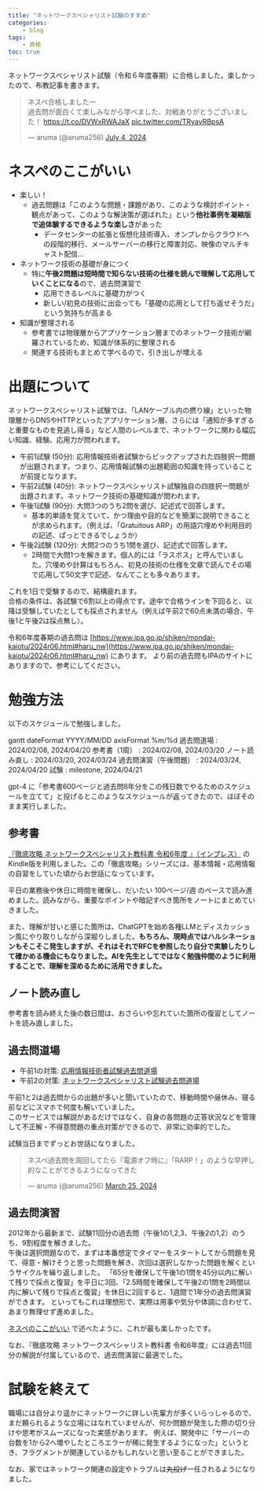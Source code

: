 ```yaml
---
title: "ネットワークスペシャリスト試験のすすめ"
categories:
    - blog
tags:
    - 資格
toc: true
---
```


ネットワークスペシャリスト試験（令和６年度春期）に合格しました。楽しかったので、布教記事を書きます。

<blockquote class="twitter-tweet"><p lang="ja" dir="ltr">ネスペ合格しましたー<br>過去問が面白くて楽しみながら学べました、対戦ありがとうございました！ <a href="https://t.co/DVWxRWAJaX">https://t.co/DVWxRWAJaX</a> <a href="https://t.co/TRyavRBpsA">pic.twitter.com/TRyavRBpsA</a></p>&mdash; aruma (@aruma256) <a href="https://twitter.com/aruma256/status/1808719064891879852?ref_src=twsrc%5Etfw">July 4, 2024</a></blockquote> <script async src="https://platform.twitter.com/widgets.js" charset="utf-8"></script>

<script async src="https://cdn.jsdelivr.net/npm/mermaid@10/dist/mermaid.min.js"></script>

# ネスペのここがいい

* 楽しい！
    * 過去問題は「このような問題・課題があり、このような検討ポイント・観点があって、このような解決策が選ばれた」という**他社事例を凝縮版で追体験するできるような楽しさ**があった
        * データセンターの拡張と仮想化技術導入、オンプレからクラウドへの段階的移行、メールサーバーの移行と障害対応、映像のマルチキャスト配信...
* ネットワーク技術の基礎が身につく
    * 特に**午後2問題は短時間で知らない技術の仕様を読んで理解して応用していくことになる**ので、過去問演習で
        * 応用できるレベルに基礎力がつく
        * 新しい/初見の技術に出会っても「基礎の応用として打ち返せそうだ」という気持ちが高まる
* 知識が整理される
    * 参考書では物理層からアプリケーション層までのネットワーク技術が網羅されているため、知識が体系的に整理される
    * 関連する技術もまとめて学べるので、引き出しが増える

# 出題について

ネットワークスペシャリスト試験では、「LANケーブル内の撚り線」といった物理層からDNSやHTTPといったアプリケーション層、さらには「通知が多すぎると重要なものを見逃し得る」など人間のレベルまで、ネットワークに関わる幅広い知識、経験、応用力が問われます。

* 午前1試験 (50分): 応用情報技術者試験からピックアップされた四肢択一問題が出題されます。つまり、応用情報試験の出題範囲の知識を持っていることが前提となります。
* 午前2試験 (40分): ネットワークスペシャリスト試験独自の四肢択一問題が出題されます。ネットワーク技術の基礎知識が問われます。
* 午後1試験 (90分): 大問3つのうち2問を選び、記述式で回答します。
    * 基本的単語を覚えていて、かつ理由や目的などを簡潔に説明できることが求められます。（例えば、「Gratuitous ARP」の用語穴埋めや利用目的の記述、ぱっとできるでしょうか）
* 午後2試験 (120分): 大問2つのうち1問を選び、記述式で回答します。
    * 2時間で大問1つを解きます。個人的には「ラスボス」と呼んでいました。穴埋めや計算はもちろん、初見の技術の仕様を文章で読んでその場で応用して50文字で記述、なんてことも多々あります。

これを1日で受験するので、結構疲れます。  
合格の条件は、各試験で6割以上の得点です。途中で合格ラインを下回ると、以降は受験していたとしても採点されません（例えば午前2で60点未満の場合、午後1と午後2は採点無し）。

令和6年度春期の過去問は [https://www.ipa.go.jp/shiken/mondai-kaiotu/2024r06.html#haru_nw](https://www.ipa.go.jp/shiken/mondai-kaiotu/2024r06.html#haru_nw) にあります。
より前の過去問もIPAのサイトにありますので、参考にしてください。

# 勉強方法

以下のスケジュールで勉強しました。

<div class="mermaid">
gantt
    dateFormat YYYY/MM/DD
    axisFormat %m/%d
    過去問道場 : 2024/02/08, 2024/04/20
    参考書（1周） : 2024/02/08, 2024/03/20
    ノート読み直し : 2024/03/20, 2024/03/24
    過去問演習（午後問題） : 2024/03/24, 2024/04/20
    試験 : milestone, 2024/04/21
</div>

gpt-4 に「参考書600ページと過去問8年分をこの残日数でやるためのスケジュールを立てて」と投げるとこのようなスケジュールが返ってきたので、ほぼそのまま実行しました。

## 参考書

[『徹底攻略 ネットワークスペシャリスト教科書 令和6年度 』（インプレス）](https://book.impress.co.jp/books/1123101042) のKindle版を利用しました。この「徹底攻略」シリーズには、基本情報・応用情報の自習をしていた頃からお世話になっています。

平日の業務後や休日に時間を確保し、だいたい 100ページ/週 のペースで読み進めました。読みながら、重要なポイントや暗記すべき箇所をノートにまとめていきました。

また、理解が甘いと感じた箇所は、ChatGPTを始め各種LLMとディスカッション風にやり取りしながら深堀りしました。**もちろん、現時点ではハルシネーションもそこそこ発生しますが、それはそれでRFCを参照したり自分で実験したりして確かめる機会にもなりました。AIを先生としてではなく勉強仲間のように利用することで、理解を深めるために活用できました。**

## ノート読み直し

参考書を読み終えた後の数日間は、おさらいや忘れていた箇所の復習としてノートを読み直しました。

## 過去問道場

* 午前1の対策: [応用情報技術者試験過去問道場](https://www.ap-siken.com/apkakomon.php)
* 午前2の対策: [ネットワークスペシャリスト試験過去問道場](https://www.nw-siken.com/nwkakomon.php)

午前1と2は過去問からの出題が多いと聞いていたので、移動時間や昼休み、寝る前などにスマホで何度も解いていました。  
このサービスでは解説があるだけではなく、自身の各問題の正答状況などを管理して不正解・不得意問題の重点対策ができるので、非常に効率的でした。

試験当日までずっとお世話になりました。

<blockquote class="twitter-tweet"><p lang="ja" dir="ltr">ネスペ過去問を周回してたら『電源オフ時に』「RARP！」のような早押し的なことができるようになってきた</p>&mdash; aruma (@aruma256) <a href="https://twitter.com/aruma256/status/1772231230446272554?ref_src=twsrc%5Etfw">March 25, 2024</a></blockquote> <script async src="https://platform.twitter.com/widgets.js" charset="utf-8"></script>

## 過去問演習

2012年から最新まで、試験11回分の過去問（午後1の1,2,3、午後2の1,2）のうち、9割程度を解きました。  
午後は選択問題なので、まずは本番想定でタイマーをスタートしてから問題を見て、得意・解けそうと思った問題を解き、次回は選択しなかった問題を解くというサイクルを繰り返しました。
「65分を確保して午後1の1問を45分以内に解いて残りで採点と復習」を平日に3回、「2.5時間を確保して午後2の1問を2時間以内に解いて残りで採点と復習」を休日に2回すると、1週間で1年分の過去問演習ができます。
といってもこれは理想形で、実際は用事や気分や体調に合わせて、あまり無理せず進めました。

[ネスペのここがいい](#ネスペのここがいい) で述べたように、これが最も楽しかったです。

なお、『徹底攻略 ネットワークスペシャリスト教科書 令和6年度』には過去11回分の解説が付属しているので、過去問演習に最適でした。

# 試験を終えて

職場には自分より遥かにネットワークに詳しい先輩方が多くいらっしゃるので、まだ頼られるような立場にはなれていませんが、何か問題が発生した際の切り分けや思考がスムーズになった実感があります。
例えば、開発中に「サーバーの台数を1から2へ増やしたところエラーが稀に発生するようになった」というとき、フラグメントが関連しているかもしれないと思い至ることができました。

なお、家ではネットワーク関連の設定やトラブルは~~丸投げ~~一任されるようになりました。
